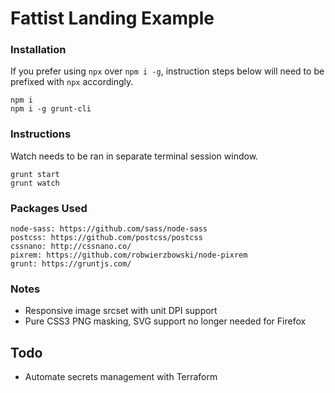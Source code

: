 # Fattist Landing Example

### Installation

If you prefer using `npx` over `npm i -g`, instruction steps below will need to be prefixed with `npx` accordingly.

```
npm i
npm i -g grunt-cli
```

### Instructions

Watch needs to be ran in separate terminal session window.

```
grunt start
grunt watch
```

### Packages Used

```
node-sass: https://github.com/sass/node-sass
postcss: https://github.com/postcss/postcss
cssnano: http://cssnano.co/
pixrem: https://github.com/robwierzbowski/node-pixrem
grunt: https://gruntjs.com/
```

### Notes

- Responsive image srcset with unit DPI support
- Pure CSS3 PNG masking, SVG support no longer needed for Firefox

## Todo

- Automate secrets management with Terraform
